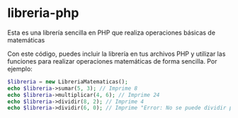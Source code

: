 # libreria-php
Esta es una librería sencilla en PHP que realiza operaciones básicas de matemáticas

Con este código, puedes incluir la librería en tus archivos PHP y utilizar las funciones para realizar operaciones matemáticas de forma sencilla. Por ejemplo:

```php
$libreria = new LibreriaMatematicas();
echo $libreria->sumar(5, 3); // Imprime 8
echo $libreria->multiplicar(4, 6); // Imprime 24
echo $libreria->dividir(8, 2); // Imprime 4
echo $libreria->dividir(6, 0); // Imprime "Error: No se puede dividir por cero"
```
